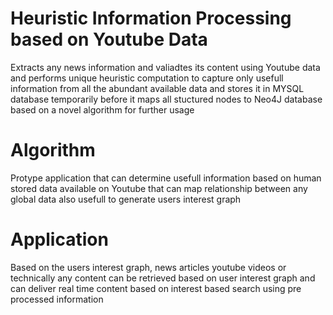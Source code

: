 Heuristic Information Processing based on Youtube Data
======================================================

Extracts any news information and valiadtes its content using Youtube data and performs unique heuristic computation 
to capture only usefull information from all the abundant available data and stores it in MYSQL database temporarily before 
it maps all stuctured nodes to Neo4J database based on a novel algorithm
for further usage

Algorithm
=========
Protype application that can determine usefull information based on human stored data available on
Youtube that can map relationship between any global data also usefull to generate users interest graph

Application
===========
Based on the users interest graph, news articles youtube videos or technically any content can be retrieved based on user 
interest graph and can deliver real time content based on interest based search using pre processed information

